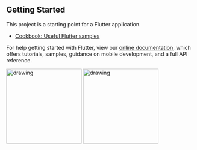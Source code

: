 ## Getting Started

This project is a starting point for a Flutter application.

- [Cookbook: Useful Flutter samples](https://flutter.dev/docs/cookbook)

For help getting started with Flutter, view our
[online documentation](https://flutter.dev/docs), which offers tutorials,
samples, guidance on mobile development, and a full API reference.

<img src="https://user-images.githubusercontent.com/65341290/122556550-47311d80-d059-11eb-9dab-d6685145874b.jpg" alt="drawing" width="200"/>
<img src="https://user-images.githubusercontent.com/65341290/122556555-49937780-d059-11eb-885e-f0c2a31b3f5e.jpg" alt="drawing" width="200"/>

